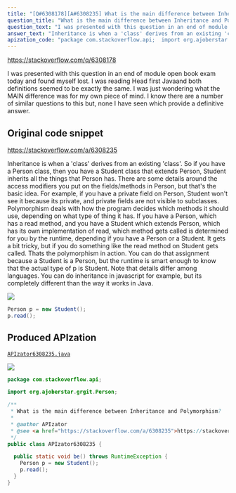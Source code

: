 ```yaml
---
title: "[Q#6308178][A#6308235] What is the main difference between Inheritance and Polymorphism?"
question_title: "What is the main difference between Inheritance and Polymorphism?"
question_text: "I was presented with this question in an end of module open book exam today and found myself lost. I was reading Head first Javaand both definitions seemed to be exactly the same. I was just wondering what the MAIN difference was for my own piece of mind. I know there are a number of similar questions to this but, none I have seen which provide a definitive answer."
answer_text: "Inheritance is when a 'class' derives from an existing 'class'.  So if you have a Person class, then you have a Student class that extends Person, Student inherits all the things that Person has.  There are some details around the access modifiers you put on the fields/methods in Person, but that's the basic idea.  For example, if you have a private field on Person, Student won't see it because its private, and private fields are not visible to subclasses. Polymorphism deals with how the program decides which methods it should use, depending on what type of thing it has.  If you have a Person, which has a read method, and you have a Student which extends Person, which has its own implementation of read, which method gets called is determined for you by the runtime, depending if you have a Person or a Student.  It gets a bit tricky, but if you do something like the read method on Student gets called.  Thats the polymorphism in action.  You can do that assignment because a Student is a Person, but the runtime is smart enough to know that the actual type of p is Student. Note that details differ among languages.  You can do inheritance in javascript for example, but its completely different than the way it works in Java."
apization_code: "package com.stackoverflow.api;  import org.ajoberstar.grgit.Person;  /**  * What is the main difference between Inheritance and Polymorphism?  *  * @author APIzator  * @see <a href=\"https://stackoverflow.com/a/6308235\">https://stackoverflow.com/a/6308235</a>  */ public class APIzator6308235 {    public static void be() throws RuntimeException {     Person p = new Student();     p.read();   } }"
---
```


https://stackoverflow.com/q/6308178

I was presented with this question in an end of module open book exam today and found myself lost. I was reading Head first Javaand both definitions seemed to be exactly the same. I was just wondering what the MAIN difference was for my own piece of mind. I know there are a number of similar questions to this but, none I have seen which provide a definitive answer.



## Original code snippet

https://stackoverflow.com/a/6308235

Inheritance is when a &#x27;class&#x27; derives from an existing &#x27;class&#x27;.  So if you have a Person class, then you have a Student class that extends Person, Student inherits all the things that Person has.  There are some details around the access modifiers you put on the fields/methods in Person, but that&#x27;s the basic idea.  For example, if you have a private field on Person, Student won&#x27;t see it because its private, and private fields are not visible to subclasses.
Polymorphism deals with how the program decides which methods it should use, depending on what type of thing it has.  If you have a Person, which has a read method, and you have a Student which extends Person, which has its own implementation of read, which method gets called is determined for you by the runtime, depending if you have a Person or a Student.  It gets a bit tricky, but if you do something like
the read method on Student gets called.  Thats the polymorphism in action.  You can do that assignment because a Student is a Person, but the runtime is smart enough to know that the actual type of p is Student.
Note that details differ among languages.  You can do inheritance in javascript for example, but its completely different than the way it works in Java.

<div class="code-logo"><img src="/stackoverflow.png" /></div>

```java
Person p = new Student();
p.read();
```

## Produced APIzation

[`APIzator6308235.java`](https://github.com/pasqualesalza/apization-temp-data/raw/master/search/APIzator6308235.java)

<div class="code-logo"><img src="/apizator.png" /></div>

```java
package com.stackoverflow.api;

import org.ajoberstar.grgit.Person;

/**
 * What is the main difference between Inheritance and Polymorphism?
 *
 * @author APIzator
 * @see <a href="https://stackoverflow.com/a/6308235">https://stackoverflow.com/a/6308235</a>
 */
public class APIzator6308235 {

  public static void be() throws RuntimeException {
    Person p = new Student();
    p.read();
  }
}

```